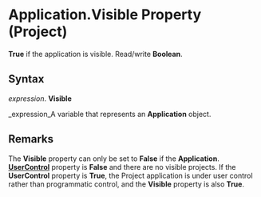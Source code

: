 
# Application.Visible Property (Project)

 **True** if the application is visible. Read/write **Boolean**.


## Syntax

 _expression_. **Visible**

 _expression_A variable that represents an  **Application** object.


## Remarks

The  **Visible** property can only be set to **False** if the **Application**. **[UserControl](4c67c930-5c15-43cf-7536-ab11661af1a7.md)** property is **False** and there are no visible projects. If the **UserControl** property is **True**, the Project application is under user control rather than programmatic control, and the  **Visible** property is also **True**.

